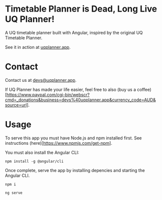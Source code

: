 # Timetable Planner is Dead, Long Live UQ Planner!
A UQ timetable planner built with Angular, inspired by the original UQ Timetable Planner.

See it in action at [uqplanner.app](http://www.uqplanner.app).

# Contact

Contact us at [devs@uqplanner.app](mailto:devs@uqplanner.app).

If UQ Planner has made your life easier, feel free to also (buy us a coffee)[https://www.paypal.com/cgi-bin/webscr?cmd=_donations&business=devs%40uqplanner.app&currency_code=AUD&source=url].

# Usage

To serve this app you must have Node.js and npm installed first. See instructions (here)[https://www.npmjs.com/get-npm].

You must also install the Angular CLI:
```
npm install -g @angular/cli
```

Once complete, serve the app by installing depencies and starting the Angular CLI.

```
npm i
```

```
ng serve
```
